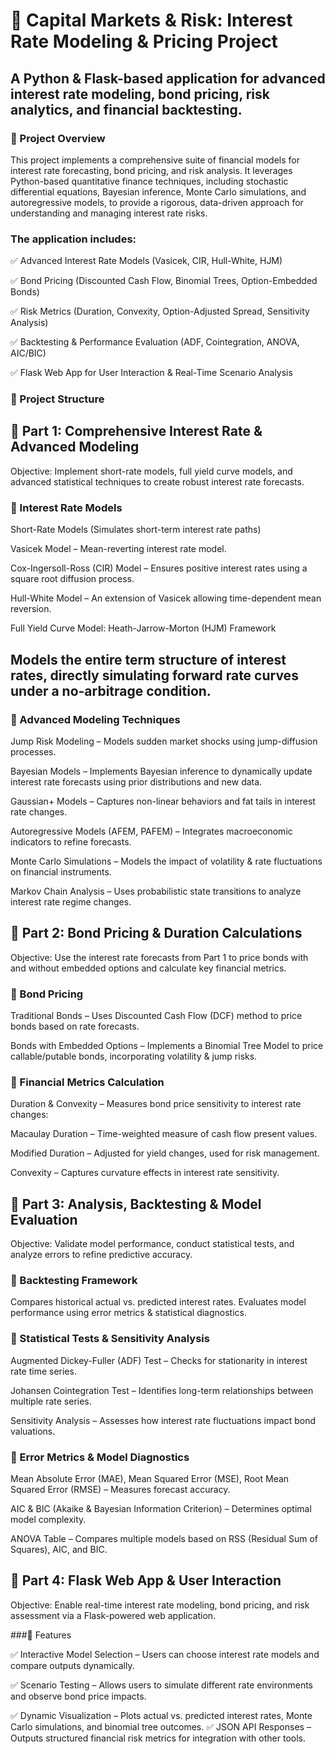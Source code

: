# 📌 Capital Markets & Risk: Interest Rate Modeling & Pricing Project

## A Python & Flask-based application for advanced interest rate modeling, bond pricing, risk analytics, and financial backtesting.

### 📖 Project Overview

This project implements a comprehensive suite of financial models for interest rate forecasting, bond pricing, and risk analysis. It leverages Python-based quantitative finance techniques, including stochastic differential equations, Bayesian inference, Monte Carlo simulations, and autoregressive models, to provide a rigorous, data-driven approach for understanding and managing interest rate risks.


### The application includes:

✅ Advanced Interest Rate Models (Vasicek, CIR, Hull-White, HJM)

✅ Bond Pricing (Discounted Cash Flow, Binomial Trees, Option-Embedded Bonds)

✅ Risk Metrics (Duration, Convexity, Option-Adjusted Spread, Sensitivity Analysis)

✅ Backtesting & Performance Evaluation (ADF, Cointegration, ANOVA, AIC/BIC)

✅ Flask Web App for User Interaction & Real-Time Scenario Analysis


### 📂 Project Structure

## 🔹 Part 1: Comprehensive Interest Rate & Advanced Modeling

Objective: Implement short-rate models, full yield curve models, and advanced statistical techniques to create robust interest rate forecasts.

### 📌 Interest Rate Models

Short-Rate Models (Simulates short-term interest rate paths)

Vasicek Model – Mean-reverting interest rate model.

Cox-Ingersoll-Ross (CIR) Model – Ensures positive interest rates using a square root diffusion process.

Hull-White Model – An extension of Vasicek allowing time-dependent mean reversion.

Full Yield Curve Model: Heath-Jarrow-Morton (HJM) Framework

## Models the entire term structure of interest rates, directly simulating forward rate curves under a no-arbitrage condition.

### 📌 Advanced Modeling Techniques

Jump Risk Modeling – Models sudden market shocks using jump-diffusion processes.

Bayesian Models – Implements Bayesian inference to dynamically update interest rate forecasts using prior distributions and new data.

Gaussian+ Models – Captures non-linear behaviors and fat tails in interest rate changes.

Autoregressive Models (AFEM, PAFEM) – Integrates macroeconomic indicators to refine forecasts.

Monte Carlo Simulations – Models the impact of volatility & rate fluctuations on financial instruments.

Markov Chain Analysis – Uses probabilistic state transitions to analyze interest rate regime changes.

## 🔹 Part 2: Bond Pricing & Duration Calculations

Objective: Use the interest rate forecasts from Part 1 to price bonds with and without embedded options and calculate key financial metrics.

### 📌 Bond Pricing

Traditional Bonds – Uses Discounted Cash Flow (DCF) method to price bonds based on rate forecasts.

Bonds with Embedded Options – Implements a Binomial Tree Model to price callable/putable bonds, incorporating volatility & jump risks.

### 📌 Financial Metrics Calculation

Duration & Convexity – Measures bond price sensitivity to interest rate changes:

Macaulay Duration – Time-weighted measure of cash flow present values.

Modified Duration – Adjusted for yield changes, used for risk management.

Convexity – Captures curvature effects in interest rate sensitivity.

## 🔹 Part 3: Analysis, Backtesting & Model Evaluation

Objective: Validate model performance, conduct statistical tests, and analyze errors to refine predictive accuracy.

### 📌 Backtesting Framework
Compares historical actual vs. predicted interest rates.
Evaluates model performance using error metrics & statistical diagnostics.

### 📌 Statistical Tests & Sensitivity Analysis

Augmented Dickey-Fuller (ADF) Test – Checks for stationarity in interest rate time series.

Johansen Cointegration Test – Identifies long-term relationships between multiple rate series.

Sensitivity Analysis – Assesses how interest rate fluctuations impact bond valuations.

### 📌 Error Metrics & Model Diagnostics

Mean Absolute Error (MAE), Mean Squared Error (MSE), Root Mean Squared Error (RMSE) – Measures forecast accuracy.

AIC & BIC (Akaike & Bayesian Information Criterion) – Determines optimal model complexity.

ANOVA Table – Compares multiple models based on RSS (Residual Sum of Squares), AIC, and BIC.

## 🔹 Part 4: Flask Web App & User Interaction

Objective: Enable real-time interest rate modeling, bond pricing, and risk assessment via a Flask-powered web application.

###📌 Features

✅ Interactive Model Selection – Users can choose interest rate models and compare outputs dynamically.

✅ Scenario Testing – Allows users to simulate different rate environments and observe bond price impacts.

✅ Dynamic Visualization – Plots actual vs. predicted interest rates, Monte Carlo simulations, and binomial tree outcomes.
✅ JSON API Responses – Outputs structured financial risk metrics for integration with other tools.

